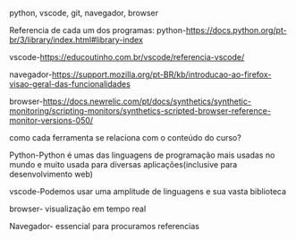 python, vscode, git, navegador, browser


Referencia de cada um dos programas:
python-https://docs.python.org/pt-br/3/library/index.html#library-index

vscode-https://educoutinho.com.br/vscode/referencia-vscode/

navegador-https://support.mozilla.org/pt-BR/kb/introducao-ao-firefox-visao-geral-das-funcionalidades

browser-https://docs.newrelic.com/pt/docs/synthetics/synthetic-monitoring/scripting-monitors/synthetics-scripted-browser-reference-monitor-versions-050/


como cada ferramenta se relaciona com o conteúdo do curso?

Python-Python é umas das linguagens de programação mais usadas no mundo e muito usada para diversas aplicações(inclusive para desenvolvimento web)

vscode-Podemos usar uma amplitude de linguagens e sua vasta biblioteca

browser- visualização em tempo real 

Navegador- essencial para procuramos referencias
